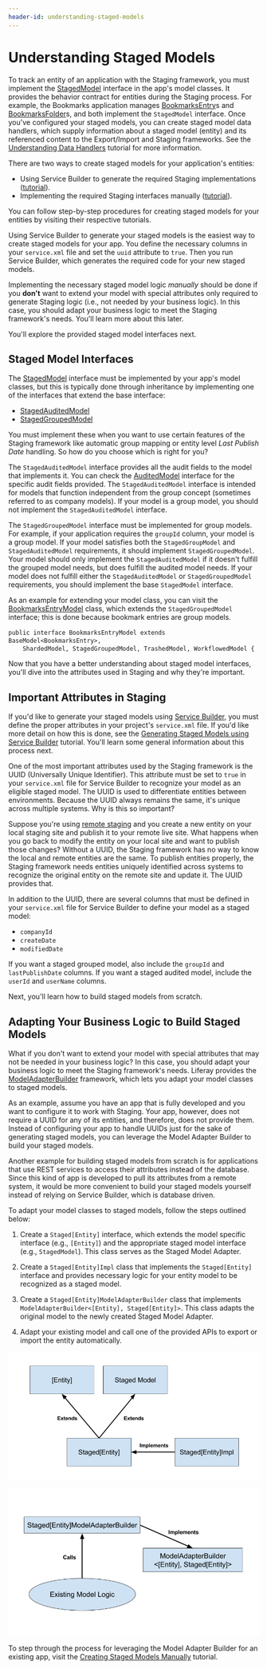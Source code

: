 ```yaml
---
header-id: understanding-staged-models
---
```


# Understanding Staged Models

To track an entity of an application with the Staging framework, you must
implement the
[StagedModel](@platform-ref@/7.1-latest/javadocs/portal-kernel/com/liferay/portal/kernel/model/StagedModel.html)
interface in the app's model classes. It provides the behavior contract for 
entities during the Staging process. For example, the Bookmarks application
manages
[BookmarksEntry](@app-ref@/collaboration/latest/javadocs/com/liferay/bookmarks/model/BookmarksEntry.html)s
and
[BookmarksFolder](@app-ref@/collaboration/latest/javadocs/com/liferay/bookmarks/model/BookmarksFolder.html)s,
and both implement the `StagedModel` interface. Once you've configured your
staged models, you can create staged model data handlers, which supply
information about a staged model (entity) and its referenced content to the
Export/Import and Staging frameworks. See the
[Understanding Data Handlers](/docs/7-1/tutorials/-/knowledge_base/t/understanding-data-handlers)
tutorial for more information.

There are two ways to create staged models for your application's entities:

- Using Service Builder to generate the required Staging implementations
  ([tutorial](/docs/7-1/tutorials/-/knowledge_base/t/generating-staged-models-using-service-builder)).
- Implementing the required Staging interfaces manually
  ([tutorial](/docs/7-1/tutorials/-/knowledge_base/t/creating-staged-models-manually)).

You can follow step-by-step procedures for creating staged models for your
entities by visiting their respective tutorials.

Using Service Builder to generate your staged models is the easiest way to
create staged models for your app. You define the necessary columns in your
`service.xml` file and set the `uuid` attribute to `true`. Then you run
Service Builder, which generates the required code for your new staged models.

Implementing the necessary staged model logic *manually* should be done if you
**don't** want to extend your model with special attributes only required to
generate Staging logic (i.e., not needed by your business logic). In this case,
you should adapt your business logic to meet the Staging framework's needs.
You'll learn more about this later.

You'll explore the provided staged model interfaces next.

## Staged Model Interfaces

The
[StagedModel](@platform-ref@/7.1-latest/javadocs/portal-kernel/com/liferay/portal/kernel/model/StagedModel.html)
interface must be implemented by your app's model classes, but
this is typically done through inheritance by implementing one of the
interfaces that extend the base interface:

- [StagedAuditedModel](@platform-ref@/7.1-latest/javadocs/portal-kernel/com/liferay/portal/kernel/model/StagedAuditedModel.html)
- [StagedGroupedModel](@platform-ref@/7.1-latest/javadocs/portal-kernel/com/liferay/portal/kernel/model/StagedGroupedModel.html)

You must implement these when you want to use certain features of the Staging
framework like automatic group mapping or entity level *Last Publish Date*
handling. So how do you choose which is right for you?

The `StagedAuditedModel` interface provides all the audit fields to the model
that implements it. You can check the
[AuditedModel](@platform-ref@/7.1-latest/javadocs/portal-kernel/com/liferay/portal/kernel/model/AuditedModel.html)
interface for the specific audit fields provided. The `StagedAuditedModel`
interface is intended for models that function independent from the group
concept (sometimes referred to as company models). If your model is a group
model, you should not implement the `StagedAuditedModel` interface.

The `StagedGroupedModel` interface must be implemented for group models. For
example, if your application requires the `groupId` column, your model is a
group model. If your model satisfies both the `StagedGroupModel` and
`StagedAuditedModel` requirements, it should implement `StagedGroupedModel`.
Your model should only implement the `StagedAuditedModel` if it doesn't fulfill
the grouped model needs, but does fulfill the audited model needs. If your model
does not fulfill either the `StagedAuditedModel` or `StagedGroupedModel`
requirements, you should implement the base `StagedModel` interface.

As an example for extending your model class, you can visit the
[BookmarksEntryModel](@app-ref@/collaboration/latest/javadocs/com/liferay/bookmarks/model/BookmarksEntryModel.html)
class, which extends the `StagedGroupedModel` interface; this is done because
bookmark entries are group models.

    public interface BookmarksEntryModel extends BaseModel<BookmarksEntry>,
        ShardedModel, StagedGroupedModel, TrashedModel, WorkflowedModel {

Now that you have a better understanding about staged model interfaces, you'll
dive into the attributes used in Staging and why they're important.

## Important Attributes in Staging

If you'd like to generate your staged models using
[Service Builder](/docs/7-1/tutorials/-/knowledge_base/t/service-builder), you
must define the proper attributes in your project's `service.xml` file. If you'd
like more detail on how this is done, see the
[Generating Staged Models using Service Builder](/docs/7-1/tutorials/-/knowledge_base/t/generating-staged-models-using-service-builder)
tutorial. You'll learn some general information about this process next.

One of the most important attributes used by the Staging framework is the UUID
(Universally Unique Identifier). This attribute must be set to `true` in your
`service.xml` file for Service Builder to recognize your model as an eligible
staged model. The UUID is used to differentiate entities between environments.
Because the UUID always remains the same, it's unique across multiple systems.
Why is this so important?

Suppose you're using
[remote staging](/docs/7-1/user/-/knowledge_base/u/enabling-remote-live-staging)
and you create a new entity on your local staging site and publish it to your
remote live site. What happens when you go back to modify the entity on your
local site and want to publish those changes? Without a UUID, the Staging
framework has no way to know the local and remote entities are the same. To
publish entities properly, the Staging framework needs entities uniquely
identified across systems to recognize the original entity on the remote site
and update it. The UUID provides that. 

In addition to the UUID, there are several columns that must be defined in your
`service.xml` file for Service Builder to define your model as a staged model:

- `companyId`
- `createDate`
- `modifiedDate`

If you want a staged grouped model, also include the `groupId` and
`lastPublishDate` columns. If you want a staged audited model, include the
`userId` and `userName` columns.

Next, you'll learn how to build staged models from scratch.

## Adapting Your Business Logic to Build Staged Models

What if you don't want to extend your model with special attributes that may not
be needed in your business logic? In this case, you should adapt your business
logic to meet the Staging framework's needs. Liferay provides the
[ModelAdapterBuilder](@platform-ref@/7.1-latest/javadocs/portal-kernel/com/liferay/portal/kernel/model/adapter/builder/ModelAdapterBuilder.html)
framework, which lets you adapt your model classes to staged models.

As an example, assume you have an app that is fully developed and you want to
configure it to work with Staging. Your app, however, does not require a UUID
for any of its entities, and therefore, does not provide them. Instead of
configuring your app to handle UUIDs just for the sake of generating staged
models, you can leverage the Model Adapter Builder to build your staged models.

Another example for building staged models from scratch is for applications that
use REST services to access their attributes instead of the database. Since this
kind of app is developed to pull its attributes from a remote system, it would
be more convenient to build your staged models yourself instead of relying on
Service Builder, which is database driven.

To adapt your model classes to staged models, follow the steps outlined below:

1.  Create a `Staged[Entity]` interface, which extends the model specific
    interface (e.g., `[Entity]`) and the appropriate staged model interface
    (e.g., `StagedModel`). This class serves as the Staged Model Adapter.

2.  Create a `Staged[Entity]Impl` class that implements the `Staged[Entity]`
    interface and provides necessary logic for your entity model to be
    recognized as a staged model.

3.  Create a `Staged[Entity]ModelAdapterBuilder` class that implements
    `ModelAdapterBuilder<[Entity], Staged[Entity]>`. This class adapts the
    original model to the newly created Staged Model Adapter.

4.  Adapt your existing model and call one of the provided APIs to export or
    import the entity automatically.

![Figure 1: The Staged Model Adapter class extends your entity and staged model interfaces.](../../images/staged-model-adapter-diagram.png)

![Figure 2: The Model Adapter Builder gets an instance of the model and outputs a staged model.](../../images/model-adapter-builder-diagram.png)

To step through the process for leveraging the Model Adapter Builder for an
existing app, visit the
[Creating Staged Models Manually](/docs/7-1/tutorials/-/knowledge_base/t/creating-staged-models-manually)
tutorial.
